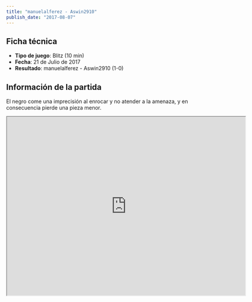 ```yaml
---
title: "manuelalferez - Aswin2910"
publish_date: "2017-08-07"
---
```


## Ficha técnica

* **Tipo de juego**: Blitz (10 min)
* **Fecha**: 21 de Julio de 2017
* **Resultado**: manuelalferez - Aswin2910 (1-0)

## Información de la partida

El negro come una imprecisión al enrocar y no atender a la amenaza, y en consecuencia pierde una pieza menor.

   <iframe width="640" height="480"
      src="https://www.youtube.com/embed/QZO1PqpUbe8" allowfullscreen>
      </iframe>